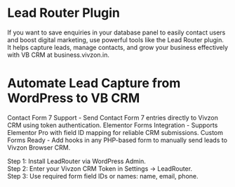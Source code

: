 # Lead Router Plugin
If you want to save enquiries in your database panel to easily contact users and boost digital marketing, use powerful tools like the Lead Router plugin. It helps capture leads, manage contacts, and grow your business effectively with VB CRM at business.vivzon.in.

# Automate Lead Capture from WordPress to VB CRM

Contact Form 7 Support - Send Contact Form 7 entries directly to Vivzon CRM using token authentication.
Elementor Forms Integration - Supports Elementor Pro with field ID mapping for reliable CRM submissions.
Custom Forms Ready - Add hooks in any PHP-based form to manually send leads to Vivzon Browser CRM.

Step 1: Install LeadRouter via WordPress Admin. <br>
Step 2: Enter your Vivzon CRM Token in Settings → LeadRouter. <br>
Step 3: Use required form field IDs or names: name, email, phone. <br>
